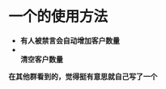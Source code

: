 # 一个的使用方法
<ul type="disc">
  <li><strong>有人被禁言会自动增加客户数量</li>
  <li><br>清空客户数量</li>
</ul>
在其他群看到的，觉得挺有意思就自己写了一个
